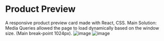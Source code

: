# Product Preview
A responsive product preview card made with React, CSS.
Main Solution: Media Queries allowed the page to load dynamically based on the window size. (Main break-point 1024px).
![image](https://user-images.githubusercontent.com/80737126/185272122-ee495667-dab6-4220-841e-e63e754123b8.png)
![image](https://user-images.githubusercontent.com/80737126/185272164-971a6293-afb6-438b-8b10-95970e8daf13.png)
